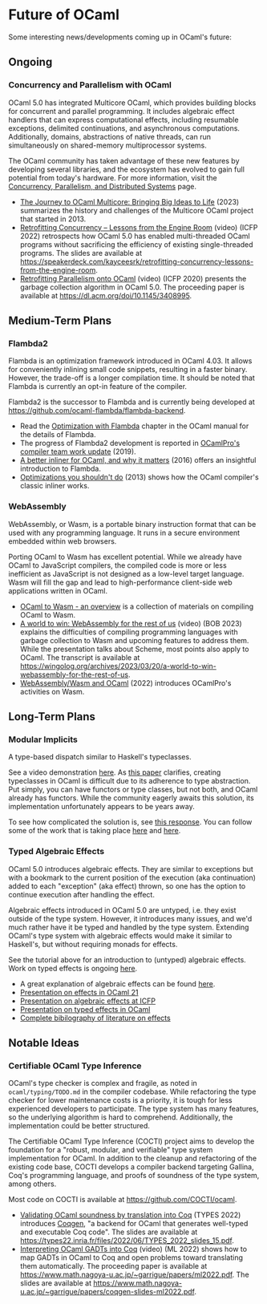 # Future of OCaml

Some interesting news/developments coming up in OCaml's future:

## Ongoing

### Concurrency and Parallelism with OCaml

OCaml 5.0 has integrated Multicore OCaml, which provides building blocks
for concurrent and parallel programming.
It includes algebraic effect handlers that can express computational
effects, including resumable exceptions, delimited continuations, and
asynchronous computations.
Additionally, domains, abstractions of native threads, can run
simultaneously on shared-memory multiprocessor systems.

The OCaml community has taken advantage of these new features by
developing several libraries, and the ecosystem has evolved to gain full
potential from today's hardware.
For more information, visit the
[Concurrency, Parallelism, and Distributed Systems] page.

* [The Journey to OCaml Multicore: Bringing Big Ideas to Life] (2023)
  summarizes the history and challenges of the Multicore OCaml project
  that started in 2013.
* [Retrofitting Concurrency – Lessons from the Engine Room] (video)
  (ICFP 2022) retrospects how OCaml 5.0 has enabled multi-threaded OCaml
  programs without sacrificing the efficiency of existing
  single-threaded programs. The slides are available at
  <https://speakerdeck.com/kayceesrk/retrofitting-concurrency-lessons-from-the-engine-room>.
* [Retrofitting Parallelism onto OCaml] (video) (ICFP 2020) presents
  the garbage collection algorithm in OCaml 5.0. The proceeding paper
  is available at <https://dl.acm.org/doi/10.1145/3408995>.

[Concurrency, Parallelism, and Distributed Systems]: /content/parallelism.html
[The Journey to OCaml Multicore: Bringing Big Ideas to Life]: https://tarides.com/blog/2023-03-02-the-journey-to-ocaml-multicore-bringing-big-ideas-to-life/
[Retrofitting Concurrency – Lessons from the Engine Room]: https://www.youtube.com/watch?v=zJ4G0TKwzVc
[Retrofitting Parallelism onto OCaml]: https://www.youtube.com/watch?v=9ClMPz7QaIs

## Medium-Term Plans

### Flambda2

Flambda is an optimization framework introduced in OCaml 4.03.
It allows for conveniently inlining small code snippets, resulting in a
faster binary.
However, the trade-off is a longer compilation time.
It should be noted that Flambda is currently an opt-in feature of the
compiler.

Flambda2 is the successor to Flambda and is currently being developed at
<https://github.com/ocaml-flambda/flambda-backend>.

* Read the [Optimization with Flambda] chapter in the OCaml manual for
  the details of Flambda.
* The progress of Flambda2 development is reported in
  [OCamlPro's compiler team work update] (2019).
* [A better inliner for OCaml, and why it matters] (2016) offers an
  insightful introduction to Flambda.
* [Optimizations you shouldn't do] (2013) shows how the OCaml compiler's
  classic inliner works.

[Optimization with Flambda]: https://v2.ocaml.org/manual/flambda.html
[OCamlPro's compiler team work update]: https://ocamlpro.com/blog/2019_08_30_ocamlpros_compiler_team_work_update/
[A better inliner for OCaml, and why it matters]: https://blog.janestreet.com/flambda/
[Optimizations you shouldn't do]: https://ocamlpro.com/blog/2013_05_24_optimisations_you_shouldnt_do/

### WebAssembly

WebAssembly, or Wasm, is a portable binary instruction format that can
be used with any programming language. It runs in a secure environment
embedded within web browsers.

Porting OCaml to Wasm has excellent potential.
While we already have OCaml to JavaScript compilers, the compiled code
is more or less inefficient as JavaScript is not designed as a
low-level target language.
Wasm will fill the gap and lead to high-performance client-side web
applications written in OCaml.

* [OCaml to Wasm - an overview] is a collection of materials on
  compiling OCaml to Wasm.
* [A world to win: WebAssembly for the rest of us] (video) (BOB 2023)
  explains the difficulties of compiling programming languages with
  garbage collection to Wasm and upcoming features to address them.
  While the presentation talks about Scheme, most points also apply to
  OCaml. The transcript is available at
  <https://wingolog.org/archives/2023/03/20/a-world-to-win-webassembly-for-the-rest-of-us>.
* [WebAssembly/Wasm and OCaml] (2022) introduces OCamlPro's activities
  on Wasm.

[OCaml to Wasm - an overview]: https://github.com/sabine/ocaml-to-wasm-overview
[A world to win: WebAssembly for the rest of us]: https://media.ccc.de/v/bob2023-web-assembly-for-the-rest-of-us-wingo
[WebAssembly/Wasm and OCaml]: https://ocamlpro.com/blog/2022_12_14_wasm_and_ocaml/

## Long-Term Plans

### Modular Implicits

A type-based dispatch similar to Haskell's typeclasses.

See a video demonstration [here](https://www.youtube.com/watch?v=3wVUXTd4WNc).
As [this paper](https://arxiv.org/pdf/1512.01895.pdf) clarifies,
creating typeclasses in OCaml is difficult due to its adherence to
type abstraction.
Put simply, you can have functors or type classes, but not both, and OCaml already has functors.
While the community eagerly awaits this solution, its implementation unfortunately appears to be years away.

To see how complicated the solution is, see [this response](https://discuss.ocaml.org/t/modular-implicits/144/18).
You can follow some of the work that is taking place [here](https://github.com/lpw25/implicits-module-system)
and [here](https://github.com/ocamllabs/ocaml-modular-implicits).

### Typed Algebraic Effects

OCaml 5.0 introduces algebraic effects.
They are similar to exceptions but with a bookmark to the current position of the execution
(aka continuation) added to each "exception" (aka effect) thrown,
so one has the option to continue execution after handling the effect.

Algebraic effects introduced in OCaml 5.0 are untyped,
i.e. they exist outside of the type system.
However, it introduces many issues, and we'd much rather have it be typed and handled by the
type system.
Extending OCaml's type system with algebraic effects would make it similar to Haskell's,
but without requiring monads for effects.

See the tutorial above for an introduction to (untyped) algebraic effects.
Work on typed effects is ongoing [here](https://github.com/lpw25/ocaml-typed-effects).

* A great explanation of algebraic effects can be found [here](https://github.com/ocamllabs/ocaml-effects-tutorial).
* [Presentation on effects in OCaml 21](https://watch.ocaml.org/videos/watch/74ece0a8-380f-4e2a-bef5-c6bb9092be89)
* [Presentation on algebraic effects at ICFP](https://www.youtube.com/watch?v=DNp3ifNpgPM)
* [Presentation on typed effects in OCaml](https://www.youtube.com/watch?v=0dAafhi-IuE)
* [Complete bibilography of literature on effects](https://github.com/yallop/effects-bibliography)

## Notable Ideas

### Certifiable OCaml Type Inference

OCaml's type checker is complex and fragile, as noted in
`ocaml/typing/TODO.md` in the compiler codebase.
While refactoring the type checker for lower maintenance costs is a
priority, it is tough for less experienced developers to participate.
The type system has many features, so the underlying algorithm is hard
to comprehend.
Additionally, the implementation could be better structured.

The Certifiable OCaml Type Inference (COCTI) project aims to develop the
foundation for a "robust, modular, and verifiable" type system
implementation for OCaml.
In addition to the cleanup and refactoring of the existing code base,
COCTI develops a compiler backend targeting Gallina, Coq's programming
language, and proofs of soundness of the type system, among others.

Most code on COCTI is available at <https://github.com/COCTI/ocaml>.

* [Validating OCaml soundness by translation into Coq] (TYPES 2022)
  introduces [Coqgen], "a backend for OCaml that generates well-typed
  and executable Coq code".
  The slides are available at
  <https://types22.inria.fr/files/2022/06/TYPES_2022_slides_15.pdf>.
* [Interpreting OCaml GADTs into Coq] (video) (ML 2022) shows how to
  map GADTs in OCaml to Coq and open problems toward translating them
  automatically.
  The proceeding paper is available at
  <https://www.math.nagoya-u.ac.jp/~garrigue/papers/ml2022.pdf>.
  The slides are available at
  <https://www.math.nagoya-u.ac.jp/~garrigue/papers/coqgen-slides-ml2022.pdf>.

[Validating OCaml soundness by translation into Coq]: https://types22.inria.fr/files/2022/06/TYPES_2022_paper_15.pdf
[Coqgen]: https://www.math.nagoya-u.ac.jp/~garrigue/cocti/coqgen/
[Interpreting OCaml GADTs into Coq]: https://www.youtube.com/watch?v=8VPygk6NHB8
